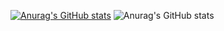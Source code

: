 [![Anurag's GitHub stats](https://github-readme-stats.vercel.app/api?username=zl-mdc)](https://github.com/anuraghazra/github-readme-stats)
![Anurag's GitHub stats](https://github-readme-stats.vercel.app/api?username=zl-mdc&show_icons=true&theme=radical)
